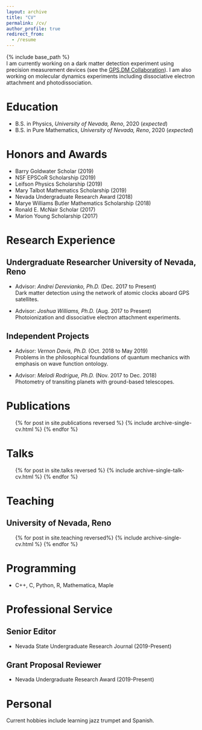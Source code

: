 ```yaml
---
layout: archive
title: "CV"
permalink: /cv/
author_profile: true
redirect_from:
  - /resume
---
```


{% include base_path %}
<br />
I am currently working on a dark matter detection experiment using precision measurement devices (see the [GPS.DM Collaboration](http://www.dereviankogroup.com/)). I am also working on molecular dynamics experiments including dissociative electron attachment and photodissociation. 

Education
======
* B.S. in Physics, *University of Nevada, Reno*, 2020 (*expected*)
* B.S. in Pure Mathematics, *University of Nevada, Reno*, 2020 (*expected*)
<!--* M.S. in Jekyll, GitHub University, 2014-->
<!--* Ph.D in Version Control Theory, GitHub University, 2018 (expected)-->

Honors and Awards
======
* Barry Goldwater Scholar (2019)
* NSF EPSCoR Scholarship (2019)
* Leifson Physics Scholarship (2019)
* Mary Talbot Mathematics Scholarship (2019)
* Nevada Undergraduate Research Award (2018)
* Marye Williams Butler Mathematics Scholarship (2018)
* Ronald E. McNair Scholar (2017)
* Marion Young Scholarship (2017)

Research Experience
======
## Undergraduate Researcher University of Nevada, Reno

* Advisor: *Andrei Derevianko, Ph.D.* (Dec. 2017 to Present)<br />
Dark matter detection using the network of atomic clocks aboard GPS satellites.

* Advisor: *Joshua Williams, Ph.D.* (Aug. 2017 to Present)<br />
Photoionization and dissociative electron attachment experiments.

## Independent Projects

* Advisor: *Vernon Davis, Ph.D.* (Oct. 2018 to May 2019)<br />
Problems in the philosophical foundations of quantum mechanics with emphasis on wave function ontology.

* Advisor: *Melodi Rodrigue, Ph.D.* (Nov. 2017 to Dec. 2018)<br />
Photometry of transiting planets with ground-based telescopes.


  
Publications
======

  <ul>{% for post in site.publications reversed %} 
    {% include archive-single-cv.html %} 
  {% endfor %}</ul> 
  
Talks
======

  <ul>{% for post in site.talks reversed %} 
  {% include archive-single-talk-cv.html %} 
  {% endfor %}</ul> 
  
Teaching
======
## University of Nevada, Reno

 <ul>{% for post in site.teaching reversed%} 
   {% include archive-single-cv.html %} 
   {% endfor %}</ul> 
  
Programming
======
* C++, C, Python, R, Mathematica, Maple
  
Professional Service
======
## Senior Editor
* Nevada State Undergraduate Research Journal (2019-Present)

## Grant Proposal Reviewer
* Nevada Undergraduate Research Award (2019-Present)


Personal
======
Current hobbies include learning jazz trumpet and Spanish.
